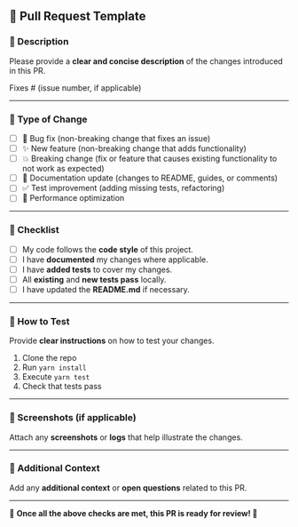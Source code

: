 ## 🚀 Pull Request Template

### 📌 Description
Please provide a **clear and concise description** of the changes introduced in this PR.

Fixes # (issue number, if applicable)

---

### 🔄 Type of Change

- [ ] 🐛 Bug fix (non-breaking change that fixes an issue)
- [ ] ✨ New feature (non-breaking change that adds functionality)
- [ ] 💥 Breaking change (fix or feature that causes existing functionality to not work as expected)
- [ ] 📝 Documentation update (changes to README, guides, or comments)
- [ ] ✅ Test improvement (adding missing tests, refactoring)
- [ ] 🚀 Performance optimization

---

### 📜 Checklist

- [ ] My code follows the **code style** of this project.
- [ ] I have **documented** my changes where applicable.
- [ ] I have **added tests** to cover my changes.
- [ ] All **existing** and **new tests pass** locally.
- [ ] I have updated the **README.md** if necessary.

---

### 🔬 How to Test

Provide **clear instructions** on how to test your changes.

1. Clone the repo
2. Run `yarn install`
3. Execute `yarn test`
4. Check that tests pass

---

### 📸 Screenshots (if applicable)

Attach any **screenshots** or **logs** that help illustrate the changes.

---

### 💬 Additional Context

Add any **additional context** or **open questions** related to this PR.

---

📌 **Once all the above checks are met, this PR is ready for review! 🚀**
